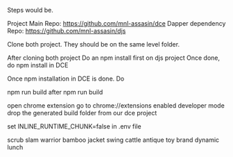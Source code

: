 Steps would be. 

Project Main Repo: https://github.com/mnl-assasin/dce
Dapper dependency Repo: https://github.com/mnl-assasin/djs

Clone both project.
They should be on the same level folder.

After cloning both project
Do an npm install first on djs project
Once done, do npm install in DCE

Once npm installation in DCE is done.
Do 

npm run build
after npm run build

open chrome extension
go to chrome://extensions
enabled developer mode
drop the generated build folder from our dce project

set INLINE_RUNTIME_CHUNK=false in .env file

scrub slam warrior bamboo jacket swing cattle antique toy brand dynamic lunch
